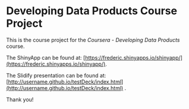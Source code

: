 Developing Data Products Course Project
=======================================

This is the course project for the *Coursera - Developing Data Products* course.

The ShinyApp can be found at: [https://frederic.shinyapps.io/shinyapp/](https://frederic.shinyapps.io/shinyapp/).

The Slidify presentation can be found at: [http://username.github.io/testDeck/index.html](http://username.github.io/testDeck/index.html) .

Thank you!
